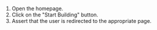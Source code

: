 1. Open the homepage.
2. Click on the "Start Building" button.
3. Assert that the user is redirected to the appropriate page.